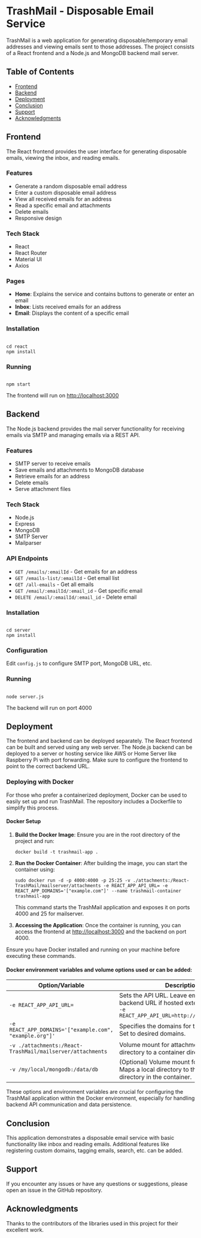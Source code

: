 # TrashMail - Disposable Email Service

TrashMail is a web application for generating disposable/temporary email addresses and viewing emails sent to those addresses. The project consists of a React frontend and a Node.js and MongoDB backend mail server.

## Table of Contents
- [Frontend](#frontend)
- [Backend](#backend)
- [Deployment](#deployment)
- [Conclusion](#conclusion)
- [Support](#support)
- [Acknowledgments](#acknowledgments)

## Frontend

The React frontend provides the user interface for generating disposable emails, viewing the inbox, and reading emails.

### Features
- Generate a random disposable email address
- Enter a custom disposable email address
- View all received emails for an address
- Read a specific email and attachments
- Delete emails
- Responsive design

### Tech Stack
- React
- React Router
- Material UI
- Axios

### Pages
- **Home**: Explains the service and contains buttons to generate or enter an email
- **Inbox**: Lists received emails for an address
- **Email**: Displays the content of a specific email

### Installation
```shell

cd react
npm install

```

### Running
```shell

npm start

```
The frontend will run on [http://localhost:3000](http://localhost:3000)

## Backend

The Node.js backend provides the mail server functionality for receiving emails via SMTP and managing emails via a REST API.

### Features
- SMTP server to receive emails
- Save emails and attachments to MongoDB database
- Retrieve emails for an address
- Delete emails
- Serve attachment files

### Tech Stack
- Node.js
- Express
- MongoDB
- SMTP Server
- Mailparser

### API Endpoints
- `GET /emails/:emailId` - Get emails for an address
- `GET /emails-list/:emailId` - Get email list
- `GET /all-emails` - Get all emails
- `GET /email/:emailId/:email_id` - Get specific email
- `DELETE /email/:emailId/:email_id` - Delete email

### Installation
```shell

cd server
npm install

```

### Configuration
Edit `config.js` to configure SMTP port, MongoDB URL, etc.

### Running
```shell

node server.js

```
The backend will run on port 4000

## Deployment

The frontend and backend can be deployed separately. The React frontend can be built and served using any web server. The Node.js backend can be deployed to a server or hosting service like AWS or Home Server like Raspberry Pi with port forwarding. Make sure to configure the frontend to point to the correct backend URL.

### Deploying with Docker

For those who prefer a containerized deployment, Docker can be used to easily set up and run TrashMail. The repository includes a Dockerfile to simplify this process.

#### Docker Setup

1. **Build the Docker Image**: 
   Ensure you are in the root directory of the project and run:
   ```shell
   docker build -t trashmail-app .
   ```

2. **Run the Docker Container**:
   After building the image, you can start the container using:
   ```shell
   sudo docker run -d -p 4000:4000 -p 25:25 -v ./attachments:/React-TrashMail/mailserver/attachments -e REACT_APP_API_URL= -e REACT_APP_DOMAINS='["example.com"]' --name trashmail-container trashmail-app
   ```
   This command starts the TrashMail application and exposes it on ports 4000 and 25 for mailserver.

3. **Accessing the Application**:
   Once the container is running, you can access the frontend at [http://localhost:3000](http://localhost:3000) and the backend on port 4000.

Ensure you have Docker installed and running on your machine before executing these commands.

#### Docker environment variables and volume options used or can be added:


| Option/Variable | Description |
|-----------------|-----------------------|
| `-e REACT_APP_API_URL=` | Sets the API URL. Leave empty or set to the backend URL if hosted externally. Example: `-e REACT_APP_API_URL=http://backendhost:4000` |
| `-e REACT_APP_DOMAINS='["example.com", "example.org"]'` | Specifies the domains for the email service. Set to desired domains. |
| `-v ./attachments:/React-TrashMail/mailserver/attachments` | Volume mount for attachments. Maps a local directory to a container directory. |
| `-v /my/local/mongodb:/data/db` | (Optional) Volume mount for MongoDB data. Maps a local directory to the MongoDB data directory in the container. |

These options and environment variables are crucial for configuring the TrashMail application within the Docker environment, especially for handling backend API communication and data persistence.

## Conclusion

This application demonstrates a disposable email service with basic functionality like inbox and reading emails. Additional features like registering custom domains, tagging emails, search, etc. can be added.

## Support

If you encounter any issues or have any questions or suggestions, please open an issue in the GitHub repository.

## Acknowledgments

Thanks to the contributors of the libraries used in this project for their excellent work.
